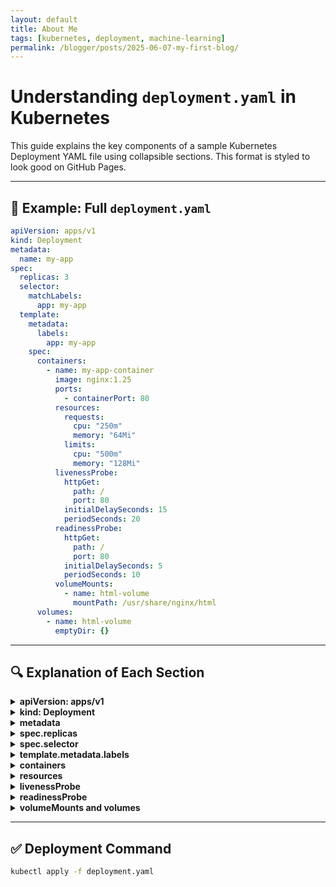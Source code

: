 ```yaml
---
layout: default
title: About Me
tags: [kubernetes, deployment, machine-learning]
permalink: /blogger/posts/2025-06-07-my-first-blog/
---
```


# Understanding `deployment.yaml` in Kubernetes

This guide explains the key components of a sample Kubernetes Deployment YAML file using collapsible sections. This format is styled to look good on GitHub Pages.

---

## 📄 Example: Full `deployment.yaml`

```yaml
apiVersion: apps/v1
kind: Deployment
metadata:
  name: my-app
spec:
  replicas: 3
  selector:
    matchLabels:
      app: my-app
  template:
    metadata:
      labels:
        app: my-app
    spec:
      containers:
        - name: my-app-container
          image: nginx:1.25
          ports:
            - containerPort: 80
          resources:
            requests:
              cpu: "250m"
              memory: "64Mi"
            limits:
              cpu: "500m"
              memory: "128Mi"
          livenessProbe:
            httpGet:
              path: /
              port: 80
            initialDelaySeconds: 15
            periodSeconds: 20
          readinessProbe:
            httpGet:
              path: /
              port: 80
            initialDelaySeconds: 5
            periodSeconds: 10
          volumeMounts:
            - name: html-volume
              mountPath: /usr/share/nginx/html
      volumes:
        - name: html-volume
          emptyDir: {}
```

---

## 🔍 Explanation of Each Section

<details>
<summary><strong>apiVersion: apps/v1</strong></summary>

- Specifies the API version of the Kubernetes resource.
- `apps/v1` is the stable version for Deployments.

</details>

<details>
<summary><strong>kind: Deployment</strong></summary>

- Declares that this YAML defines a Deployment resource.

</details>

<details>
<summary><strong>metadata</strong></summary>

- `name`: The name of the Deployment object.
- Used for identification within the namespace.

</details>

<details>
<summary><strong>spec.replicas</strong></summary>

- The number of Pods to run at any given time.

</details>

<details>
<summary><strong>spec.selector</strong></summary>

- Defines how the Deployment finds which Pods to manage.
- It matches Pods with the label `app: my-app`.

</details>

<details>
<summary><strong>template.metadata.labels</strong></summary>

- Labels to assign to Pods created by this Deployment.

</details>

<details>
<summary><strong>containers</strong></summary>

Defines the container(s) in the Pod.

- `name`: Logical name for the container.
- `image`: Docker image to use.
- `ports`: Exposed ports.

</details>

<details>
<summary><strong>resources</strong></summary>

Resource management:

- **requests**: Minimum resources the container is guaranteed.
- **limits**: Maximum resources the container can use.

</details>

<details>
<summary><strong>livenessProbe</strong></summary>

- Tells Kubernetes how to check if the app is still running.
- If this probe fails repeatedly, the Pod is restarted.

</details>

<details>
<summary><strong>readinessProbe</strong></summary>

- Determines if the app is ready to receive traffic.
- If it fails, the Pod is removed from service endpoints.

</details>

<details>
<summary><strong>volumeMounts and volumes</strong></summary>

- `volumeMounts` defines where in the container the volume is mounted.
- `volumes` defines the actual volume resource (e.g., `emptyDir`, `configMap`, etc.).

</details>

---

## ✅ Deployment Command

```bash
kubectl apply -f deployment.yaml
```
